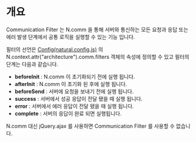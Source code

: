 개요
===

Communication Filter 는 N.comm 을 통해 서버와 통신하는 모든 요청과 응답 또는 에러 발생 단계에서 공통 로직을 실행할 수 있는 기능 입니다.

필터의 선언은 [Config(natural.config.js)](#cmVmcjAxMDIlMjRDb25maWckaHRtbCUyRm5hdHVyYWxqcyUyRnJlZnIlMkZyZWZyMDEwMi5odG1s) 의 N.context.attr("architecture").comm.filters 객체의 속성에 정의할 수 있고 필터의 단계는 다음과 같습니다.
* **beforeInit** : N.comm 이 초기화되기 전에 실행 됩니다.
* **afterInit** : N.comm 이 초기화 된 후에 실행 됩니다.
* **beforeSend** : 서버에 요청을 보내기 전에 실행 됩니다.
* **success** : 서버에서 성공 응답이 전달 됐을 때 실행 됩니다.
* **error** : 서버에서 에러 응답이 전달 됐을 때 실행 됩니다.
* **complete** : 서버의 응답이 완료 되면 실행됩니다.

<p class="alert">N.comm 대신 jQuery.ajax 를 사용하면 Communication Filter 를 사용할 수 없습니다.</p>